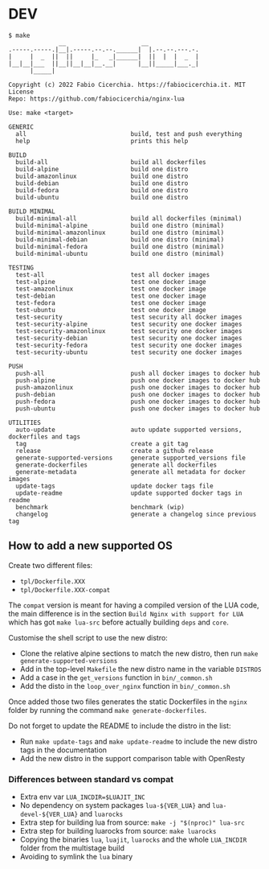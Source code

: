 # DEV

```console
$ make
              __                     __
.-----.-----.|__|.-----.--.--.______|  |.--.--.---.-.
|     |  _  ||  ||     |_   _|______|  ||  |  |  _  |
|__|__|___  ||__||__|__|__.__|      |__||_____|___._|
      |_____|

Copyright (c) 2022 Fabio Cicerchia. https://fabiocicerchia.it. MIT License
Repo: https://github.com/fabiocicerchia/nginx-lua

Use: make <target>

GENERIC
  all                             build, test and push everything
  help                            prints this help

BUILD
  build-all                       build all dockerfiles
  build-alpine                    build one distro
  build-amazonlinux               build one distro
  build-debian                    build one distro
  build-fedora                    build one distro
  build-ubuntu                    build one distro

BUILD MINIMAL
  build-minimal-all               build all dockerfiles (minimal)
  build-minimal-alpine            build one distro (minimal)
  build-minimal-amazonlinux       build one distro (minimal)
  build-minimal-debian            build one distro (minimal)
  build-minimal-fedora            build one distro (minimal)
  build-minimal-ubuntu            build one distro (minimal)

TESTING
  test-all                        test all docker images
  test-alpine                     test one docker image
  test-amazonlinux                test one docker image
  test-debian                     test one docker image
  test-fedora                     test one docker image
  test-ubuntu                     test one docker image
  test-security                   test security all docker images
  test-security-alpine            test security one docker images
  test-security-amazonlinux       test security one docker images
  test-security-debian            test security one docker images
  test-security-fedora            test security one docker images
  test-security-ubuntu            test security one docker images

PUSH
  push-all                        push all docker images to docker hub
  push-alpine                     push one docker images to docker hub
  push-amazonlinux                push one docker images to docker hub
  push-debian                     push one docker images to docker hub
  push-fedora                     push one docker images to docker hub
  push-ubuntu                     push one docker images to docker hub

UTILITIES
  auto-update                     auto update supported versions, dockerfiles and tags
  tag                             create a git tag
  release                         create a github release
  generate-supported-versions     generate supported_versions file
  generate-dockerfiles            generate all dockerfiles
  generate-metadata               generate all metadata for docker images
  update-tags                     update docker tags file
  update-readme                   update supported docker tags in readme
  benchmark                       benchmark (wip)
  changelog                       generate a changelog since previous tag
```

## How to add a new supported OS

Create two different files:

 - `tpl/Dockerfile.XXX`
 - `tpl/Dockerfile.XXX-compat`

The `compat` version is meant for having a compiled version of the LUA code, the main difference is in the section `Build Nginx with support for LUA` which has got `make lua-src` before actually building `deps` and `core`.

Customise the shell script to use the new distro:

 - Clone the relative alpine sections to match the new distro, then run `make generate-supported-versions`
 - Add in the top-level `Makefile` the new distro name in the variable `DISTROS`
 - Add a case in the `get_versions` function in `bin/_common.sh`
 - Add the disto in the `loop_over_nginx` function in `bin/_common.sh`

Once added those two files generates the static Dockerfiles in the `nginx` folder by running the command `make generate-dockerfiles`.

Do not forget to update the README to include the distro in the list:

 - Run `make update-tags` and `make update-readme` to include the new distro tags in the documentation
 - Add the new distro in the support comparison table with OpenResty

### Differences between standard vs compat

 - Extra env var `LUA_INCDIR=$LUAJIT_INC`
 - No dependency on system packages `lua-${VER_LUA}` and `lua-devel-${VER_LUA}` and `luarocks`
 - Extra step for building lua from source: `make -j "$(nproc)" lua-src`
 - Extra step for building luarocks from source: `make luarocks`
 - Copying the binaries `lua`, `luajit`, `luarocks` and the whole `LUA_INCDIR` folder from the multistage build
 - Avoiding to symlink the `lua` binary

